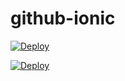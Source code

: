github-ionic
============

[![Deploy](http://confidentcaptcha.com/sites/default/files/Blue%20Demo%20Button.png)](http://github-ionic.herokuapp.com/)

[![Deploy](https://www.herokucdn.com/deploy/button.png)](https://heroku.com/deploy?template=https://github.com/sh4hin/github-ionic)
